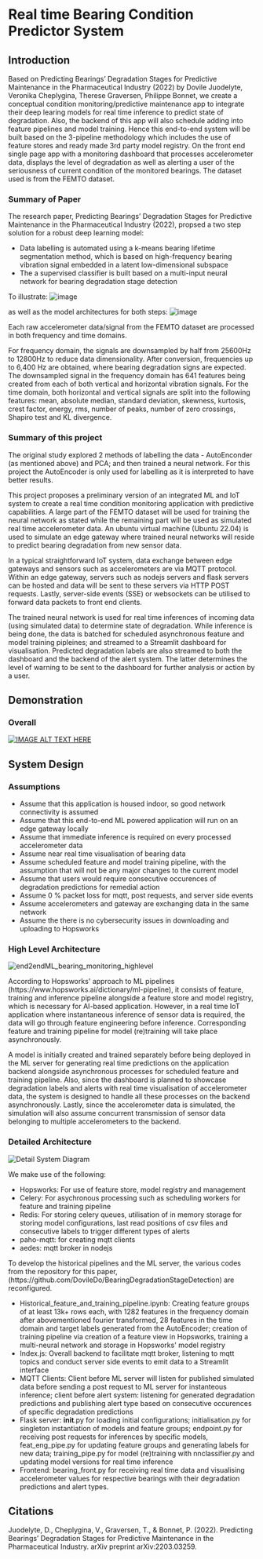 <h1> Real time Bearing Condition Predictor System </h1>

<h2>Introduction</h2>
<p> Based on Predicting Bearings’ Degradation Stages for Predictive Maintenance in the Pharmaceutical Industry (2022) by Dovile Juodelyte, Veronika Cheplygina, Therese Graversen, Philippe Bonnet, we create a conceptual condition monitoring/predictive maintenance app to integrate their deep learing models for real time inference to predict state of degradation.  Also, the backend of this app will also schedule adding into feature pipelines and model training.  Hence this end-to-end system will be built based on the 3-pipeline methodology which includes the use of feature stores and ready made 3rd party model registry.  On the front end single page app with a monitoring dashboard that processes accelerometer data, displays the level of degradation as well as alerting a user of the seriousness of current condition of the monitored bearings.  The dataset used is from the FEMTO dataset.

</p>

<h3>Summary of Paper</h3>
<p>The research paper, Predicting Bearings’ Degradation Stages for Predictive Maintenance in the Pharmaceutical Industry (2022), propsed a two step solution for a robust deep learning model: </p>

- Data labelling is automated using a k-means bearing lifetime segmentation method, which is based on high-frequency bearing vibration signal embedded in a latent low-dimensional subspace 
- The a supervised classifier is built based on a multi-input neural network for bearing degradation stage detection


To illustrate:
![image](https://github.com/user-attachments/assets/3fced8d6-d814-45c2-a216-e1367f06292b)

as well as the model architectures for both steps:
![image](https://github.com/user-attachments/assets/af235c40-97b6-4edd-a7d5-2d0c76676e66)


<p> Each raw accelerometer data/signal from the FEMTO dataset are processed in both frequency and time domains.

For frequency domain, the signals are downsampled by half from 25600Hz to 12800Hz to reduce data dimensionality.  After conversion, frequencies up to 6,400 Hz are obtained, where bearing degradation signs are expected. The downsampled signal in the frequency domain has 641 features being created from each of both vertical and horizontal vibration signals.  For the time domain, both horizontal and vertical signals are split into the following features: mean, absolute median, standard deviation, skewness, kurtosis, crest factor, energy, rms, number of peaks, number of zero crossings, Shapiro test and KL divergence.

</p>

<h3> Summary of this project </h3>

<p>  The original study explored 2 methods of labelling the data - AutoEnconder (as mentioned above) and PCA; and then trained a neural network.  For this project the AutoEncoder is only used for labelling as it is interpreted to have better results.
</p>

<p> 
This project proposes a preliminary version of an integrated ML and IoT system to create a real time condition monitoring application with predictive capabilities.  A large part of the FEMTO dataset will be used for training the neural network as stated while the remaining part will be used as simulated real time accelerometer data.  An ubuntu virtual machine (Ubuntu 22.04) is used to simulate an edge gateway where trained neural networks will reside to predict bearing degradation from new sensor data.

In a typical straightforward IoT system, data exchange between edge gateways and sensors such as accelerometers are via MQTT protocol.  Within an edge gateway, servers such as nodejs servers and flask servers can be hosted and data will be sent to these servers via HTTP POST requests.  Lastly, server-side events (SSE) or websockets can be utilised to forward data packets to front end clients.

The trained neural network is used for real time inferences of incoming data (using simulated data) to determine state of degradation.  While inference is being done, the data is batched for scheduled asynchronous feature and model training pipleines; and streamed to a Streamlit dashboard for visualisation.  Predicted degradation labels are also streamed to both the dashboard and the backend of the alert system.  The latter determines the level of warning to be sent to the dashboard for further analysis or action by a user.

</p>

<h2> Demonstration </h2>

<h3> Overall </h3>

[![IMAGE ALT TEXT HERE](https://img.youtube.com/vi/4M7ylEkJ4IY/0.jpg)](https://www.youtube.com/watch?v=4M7ylEkJ4IY)

<h2> System Design </h2>

<h3> Assumptions </h3>
<p></p>

  -	Assume that this application is housed indoor, so good network connectivity is assumed
  - Assume that this end-to-end ML powered application will run on an edge gateway locally
  -	Assume that immediate inference is required on every processed accelerometer data
  -	Assume near real time visualisation of bearing data
  -	Assume scheduled feature and model training pipeline, with the assumption that will not be any major changes to the current model
  -	Assume that users would require consecutive occurences of degradation predictions for remedial action
  -	Assume 0 % packet loss for mqtt, post requests, and server side events
  -	Assume accelerometers and gateway are exchanging data in the same network
  -	Assume the there is no cybersecurity issues in downloading and uploading to Hopsworks

<h3> High Level Architecture </h3>

![end2endML_bearing_monitoring_highlevel](https://github.com/user-attachments/assets/53182ef6-f049-4c13-8f5c-42ee46957ec4)

<p> According to Hopsworks' approach to ML pipelines (https://www.hopsworks.ai/dictionary/ml-pipeline), it consists of feature, training and inference pipeline alongside a feature store and model registry, which is necessary for AI-based application.  However, in a real time IoT application where instantaneous inference of sensor data is required, the data will go through feature engineering before inference.  Corresponding feature and training pipeline for model (re)training will take place asynchronously.

A model is initially created and trained separately before being deployed in the ML server for generating real time predictions on the application backend alongside asynchronous processes for scheduled feature and training pipeline.  Also, since the dashboard is planned to showcase degradation labels and alerts with real time visualisation of accelerometer data, the system is designed to handle all these processes on the backend asynchronously.  Lastly, since the accelerometer data is simulated, the simulation will also assume concurrent transmission of sensor data belonging to multiple accelerometers to the backend.
</p>

<h3> Detailed Architecture </h3>

![Detail System Diagram](https://github.com/user-attachments/assets/d3e950fb-d768-46d0-b63d-d46f89c966ae)

<p>  We make use of the following: </p>

  - Hopsworks: For use of feature store, model registry and management
  - Celery: For asychronous processing such as scheduling workers for feature and training pipeline
  - Redis: For storing celery queues, utilisation of in memory storage for storing model configurations, last read positions of csv files and consecutive labels to trigger different types of alerts
  - paho-mqtt: for creating mqtt clients
  - aedes: mqtt broker in nodejs

<p> To develop the historical pipelines and the ML server, the various codes from the repository for this paper, (https://github.com/DovileDo/BearingDegradationStageDetection) are reconfigured. </p>

  - Historical_feature_and_training_pipeline.ipynb: Creating feature groups of at least 13k+ rows each, with 1282 features in the frequency domain after abovementioned fourier transformed, 28 features in the time domain and target labels generated from the AutoEncoder; creation of training pipeline via creation of a feature view in Hopsworks, training a multi-neural network and storage in Hopsworks' model registry
  - Index.js: Overall backend to facilitate mqtt broker, listening to mqtt topics and conduct server side events to emit data to a Streamlit interface
  - MQTT Clients: Client before ML server will listen for published simulated data before sending a post request to ML server for instanteous inference; client before alert system: listening for generated degradation predictions and publishing alert type based on consecutive occurences of specific degradation predictions
  - Flask server: __init__.py for loading initial configurations; initialisation.py for singleton instantiation of models and feature groups; endpoint.py for receiving post requests for inferences by specific models, feat_eng_pipe.py for updating feature groups and generating labels for new data; training_pipe.py for model (re)training with nnclassifier.py and updating model versions for real time inference
  - Frontend: bearing_front.py for receiving real time data and visualising accelerometer values for respective bearings with their degradation predictions and alert types.


<h2> Citations </h2>
Juodelyte, D., Cheplygina, V., Graversen, T., & Bonnet, P. (2022). Predicting Bearings’ Degradation Stages for Predictive Maintenance in the Pharmaceutical Industry. arXiv preprint arXiv:2203.03259.





